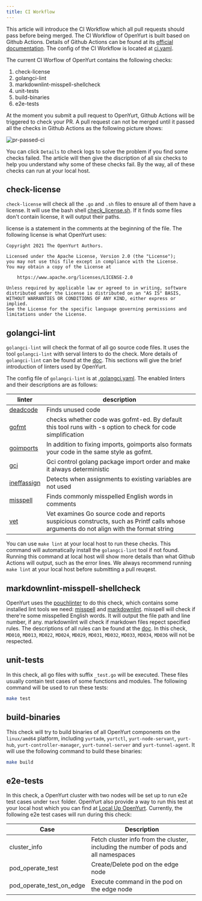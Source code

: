 ```yaml
---
title: CI Workflow
---
```


This article will introduce the CI Workflow which all pull requests should pass before being merged. The CI Workflow of OpenYurt is built based on Github Actions. Details of Github Actions can be found at its [official documentation](https://docs.github.com/cn/actionsh). The config of the CI Workflow is located at [ci.yaml](https://github.com/openyurtio/openyurt/blob/master/.github/workflows/ci.yam).

The current CI Worflow of OpenYurt contains the following checks:

1. check-license
2. golangci-lint
3. markdownlint-misspell-shellcheck
4. unit-tests
5. build-binaries
6. e2e-tests

At the moment you submit a pull request to OpenYurt, Github Actions will be triggered to check your PR. A pull request can not be merged until it passed all the checks in Github Actions as the following picture shows:

![pr-passed-ci](../../../static/img/docs/developer-manuals/pr-passed-ci.png)

You can click `Details` to check logs to solve the problem if you find some checks failed. The article will then give the discription of all six checks to help you understand why some of these checks fail. By the way, all of these checks can run at your local host.

## check-license

`check-license` will check all the `.go` and `.sh` files to ensure all of them have a license. It will use the bash shell [check_license.sh](https://github.com/openyurtio/openyurt/blob/master/hack/make-rules/check_license.sh). If it finds some files don't contain license, it will output their paths.

license is a statement in the comments at the beginning of the file. The following license is what OpenYurt uses:

```text
Copyright 2021 The OpenYurt Authors.

Licensed under the Apache License, Version 2.0 (the "License");
you may not use this file except in compliance with the License.
You may obtain a copy of the License at

    https://www.apache.org/licenses/LICENSE-2.0

Unless required by applicable law or agreed to in writing, software
distributed under the License is distributed on an "AS IS" BASIS,
WITHOUT WARRANTIES OR CONDITIONS OF ANY KIND, either express or implied.
See the License for the specific language governing permissions and
limitations under the License.
```

## golangci-lint

`golangci-lint` will check the format of all go source code files. It uses the tool `golangci-lint` with serval linters to do the check. More details of `golangci-lint` can be found at the [doc](https://golangci-lint.run/). This sections will give the brief introduction of linters used by OpenYurt.

The config file of `golangci-lint` is at [.golangci.yaml](https://github.com/openyurtio/openyurt/blob/master/.golangci.yaml). The enabled linters and their descriptions are as follows:

| linter                                                                            | description                                                                                                                             |
| --------------------------------------------------------------------------------- | --------------------------------------------------------------------------------------------------------------------------------------- |
| [deadcode](https://github.com/remyoudompheng/go-misc/tree/master/deadcode)        | Finds unused code                                                                                                                       |
| [gofmt](https://pkg.go.dev/cmd/gofmt)                                             | checks whether code was gofmt-ed. By default this tool runs with -s option to check for code simplification                             |
| [goimports](https://pkg.go.dev/golang.org/x/tools/cmd/goimports?utm_source=godoc) | In addition to fixing imports, goimports also formats your code in the same style as gofmt.                                             |
| [gci](https://github.com/daixiang0/gci)                                           | Gci control golang package import order and make it always deterministic                                                                |
| [ineffassign](https://github.com/gordonklaus/ineffassign)                         | Detects when assignments to existing variables are not used                                                                             |
| [misspell](https://github.com/client9/misspell)                                   | Finds commonly misspelled English words in comments                                                                                     |
| [vet](https://pkg.go.dev/cmd/vet)                                                 | Vet examines Go source code and reports suspicious constructs, such as Printf calls whose arguments do not align with the format string |

You can use `make lint` at your local host to run these checks. This command will automatically install the `golangci-lint` tool if not found. Running this command at local host will show more details than what Github Actions will output, such as the error lines. We always recommend running `make lint` at your local host before submitting a pull reuqest.

## markdownlint-misspell-shellcheck

OpenYurt uses the [pouchlinter](https://github.com/pouchcontainer/pouchlinter) to do this check, which contains some installed lint tools we need: [misspell](https://github.com/client9/misspell) and [markdownlint](https://github.com/markdownlint/markdownlint). misspell will check if there're some misspelled English words. It will output the file path and line number, if any. markdownlint will check if markdown files repect specified rules. The descriptions of all rules can be found at the [doc](https://github.com/markdownlint/markdownlint/blob/master/docs/RULES.md). In this check, `MD010`, `MD013`, `MD022`, `MD024`, `MD029`, `MD031`, `MD032`, `MD033`, `MD034`, `MD036` will not be respected.

## unit-tests

In this check, all go files with suffix `_test.go` will be executed. These files usually contain test cases of some functions and modules. The following command will be used to run these tests:

```bash
make test
```

## build-binaries

This check will try to build binaries of all OpenYurt components on the `linux/amd64` platform, including `yurtadm`, `yurtctl`, `yurt-node-servant`, `yurt-hub`, `yurt-controller-manager`, `yurt-tunnel-server` and `yurt-tunnel-agent`. It will use the following command to build these binaries:

```bash
make build
```

## e2e-tests

In this check, a OpenYurt cluster with two nodes will be set up to run e2e test cases under `test` folder. OpenYurt also provide a way to run this test at your local host which you can find at [Local Up OpenYurt](./local-up-openyurt.md). Currently, the following e2e test cases will run during this check:

| Case                     | Description                                                                          |
| ------------------------ | ------------------------------------------------------------------------------------ |
| cluster_info             | Fetch cluster info from the cluster, including the number of pods and all namespaces |
| pod_operate_test         | Create/Delete pod on the edge node                                                   |
| pod_operate_test_on_edge | Execute command in the pod on the edge node                                          |
